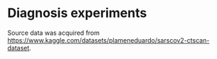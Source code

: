 # Diagnosis experiments

Source data was acquired from https://www.kaggle.com/datasets/plameneduardo/sarscov2-ctscan-dataset.
